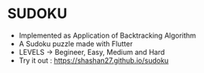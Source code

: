 # SUDOKU
- Implemented as Application of Backtracking Algorithm
- A Sudoku puzzle made with Flutter
- LEVELS -> Begineer, Easy, Medium and Hard
- Try it out : https://shashan27.github.io/sudoku
